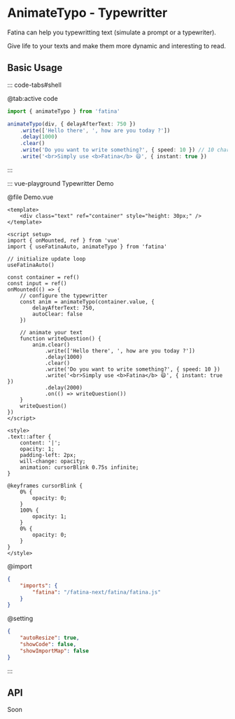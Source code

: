 # AnimateTypo - Typewritter

Fatina can help you typewritting text (simulate a prompt or a typewriter).

Give life to your texts and make them more dynamic and interesting to read.

## Basic Usage

::: code-tabs#shell

@tab:active code

```ts
import { animateTypo } from 'fatina'

animateTypo(div, { delayAfterText: 750 })
    .write(['Hello there', ', how are you today ?'])
    .delay(1000)
    .clear()
    .write('Do you want to write something?', { speed: 10 }) // 10 characters per second
    .write('<br>Simply use <b>Fatina</b> 😄', { instant: true })
```

:::

::: vue-playground Typewritter Demo

@file Demo.vue

```vue
<template>
    <div class="text" ref="container" style="height: 30px;" />
</template>

<script setup>
import { onMounted, ref } from 'vue'
import { useFatinaAuto, animateTypo } from 'fatina'

// initialize update loop
useFatinaAuto()

const container = ref()
const input = ref()
onMounted(() => {
    // configure the typewritter
    const anim = animateTypo(container.value, {
        delayAfterText: 750,
        autoClear: false
    })

    // animate your text
    function writeQuestion() {
        anim.clear()
            .write(['Hello there', ', how are you today ?'])
            .delay(1000)
            .clear()
            .write('Do you want to write something?', { speed: 10 })
            .write('<br>Simply use <b>Fatina</b> 😄', { instant: true })
            .delay(2000)
            .on(() => writeQuestion())
    }
    writeQuestion()
})
</script>

<style>
.text::after {
    content: '|';
    opacity: 1;
    padding-left: 2px;
    will-change: opacity;
    animation: cursorBlink 0.75s infinite;
}

@keyframes cursorBlink {
    0% {
        opacity: 0;
    }
    100% {
        opacity: 1;
    }
    0% {
        opacity: 0;
    }
}
</style>
```

@import

```json
{
    "imports": {
        "fatina": "/fatina-next/fatina/fatina.js"
    }
}
```

@setting

```json
{
    "autoResize": true,
    "showCode": false,
    "showImportMap": false
}
```

:::

## API

Soon
